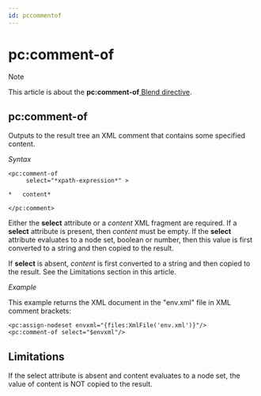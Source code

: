 ```yaml
---
id: pccommentof
---
```


# pc:comment-of



> [!NOTE]
> This article is about the **pc:comment-of**[ Blend directive](/docs/Repositories/Blend_directives).

## **pc:comment-of**

Outputs to the result tree an XML comment that contains some specified content.

*Syntax*

```
<pc:comment-of
     select="*xpath-expression*" >

*   content*

</pc:comment>
```

Either the **select** attribute or a *content* XML fragment are required. If a **select** attribute is present, then *content* must be empty. If the **select** attribute evaluates to a node set, boolean or number, then this value is first converted to a string and then copied to the result.

If **select** is absent, *content* is first converted to a string and then copied to the result. See the Limitations section in this article.

*Example*

This example returns the XML document in the "env.xml" file in XML comment brackets:

```language-xml
<pc:assign-nodeset envxml="{files:XmlFile('env.xml')}"/>
<pc:comment-of select="$envxml"/>
```

## Limitations

If the select attribute is absent and content evaluates to a node set, the value of content is NOT copied to the result.
